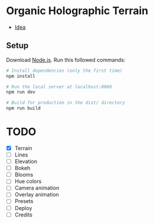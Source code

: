 # Organic Holographic Terrain

- [Idea](https://tympanus.net/Development/InteractiveLandscape/index.html)

## Setup
Download [Node.js](https://nodejs.org/en/download/).
Run this followed commands:

``` bash
# Install dependencies (only the first time)
npm install

# Run the local server at localhost:8080
npm run dev

# Build for production in the dist/ directory
npm run build
```


# TODO

- [x] Terrain
- [ ] Lines
- [ ] Elevation
- [ ] Bokeh
- [ ] Blooms
- [ ] Hue colors
- [ ] Camera animation
- [ ] Overlay animation
- [ ] Presets
- [ ] Deploy
- [ ] Credits
